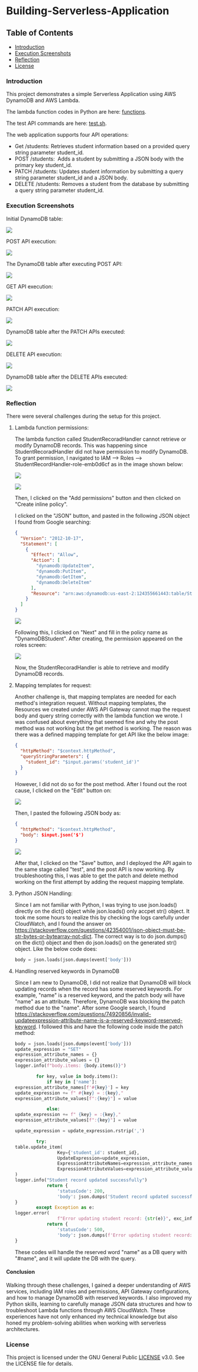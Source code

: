 # Building-Serverless-Application

## Table of Contents

- [Introduction](#introduction)
- [Execution Screenshots](#execution-screenshots)
- [Reflection](#Reflection)
- [License](#license)

### Introduction

This project demonstrates a simple Serverless Application using AWS DynamoDB and AWS Lambda.

The lambda function codes in Python are here: [functions](functions.py).

The test API commands are here: [test.sh](test.sh).

The web application supports four API operations:

- Get /students: Retrieves student information based on a provided query string parameter student_id.
- POST /students:  Adds a student by submitting a JSON body with the primary key student_id.
- PATCH /students: Updates student information by submitting a query string parameter student_id and a JSON body.
- DELETE /students: Removes a student from the database by submitting a query string parameter student_id.

### Execution Screenshots

Initial DynamoDB table:

![](apiScreenShot/tableInit.png)

POST API execution:

![](apiScreenShot/postCmd.png)

The DynamoDB table after executing POST API:

![](apiScreenShot/postTable.png)

GET API execution:

![](apiScreenShot/getCmd.png)

PATCH API execution:

![](apiScreenShot/patchCmd.png)

DynamoDB table after the PATCH APIs executed:

![](apiScreenShot/tableAfterPatch.png)

DELETE API execution:

![](apiScreenShot/deleteCmd.png)

DynamoDB table after the DELETE APIs executed:

![](apiScreenShot/tableAfterDelete.png)

### Reflection

There were several challenges during the setup for this project.

1. Lambda function permissions:

    The lambda function called StudentRecoradHandler cannot retrieve or modify DynamoDB records. This was happening since StudentRecoradHandler did not have permission to modify DynamoDB. To grant permission, I navigated to IAM --> Roles --> StudentRecordHandler-role-emb0d6cf as in the image shown below:

    ![](apiScreenShot/navRoles.png)

    ![](apiScreenShot/insideRoles.png)

    Then, I clicked on the "Add permissions" button and then clicked on "Create inline policy".

    I clicked on the "JSON" button, and pasted in the following JSON object I found from Google searching:

    ```json
    {
      "Version": "2012-10-17",
      "Statement": [
        {
          "Effect": "Allow",
          "Action": [
            "dynamodb:UpdateItem",
            "dynamodb:PutItem",
            "dynamodb:GetItem",
            "dynamodb:DeleteItem"
          ],
          "Resource": "arn:aws:dynamodb:us-east-2:124355661443:table/StudentRecords"
        }
      ]
    }
    ```

    ![](apiScreenShot/pasteJson.png)

    Following this, I clicked on "Next" and fill in the policy name as "DynamoDBStudent". After creating, the permission appeared on the roles screen:

    ![](apiScreenShot/finishedAddRole.png)

    Now, the StudentRecoradHandler is able to retrieve and modify DynamoDB records.

2. Mapping templates for request:

    Another challenge is, that mapping templates are needed for each method's integration request. Without mapping templates, the Resources we created under AWS API Gateway cannot map the request body and query string correctly with the lambda function we wrote. I was confused about everything that seemed fine and why the post method was not working but the get method is working. The reason was there was a defined mapping template for get API like the below image:

    ```json
    {
      "httpMethod": "$context.httpMethod",
      "queryStringParameters": {
        "student_id": "$input.params('student_id')"
      }
    }
    ```

    However, I did not do so for the post method. After I found out the root cause, I clicked on the "Edit" button on:

    ![](apiScreenShot/editPostTem.png)

    Then, I pasted the following JSON body as:

    ```json
    {
      "httpMethod": "$context.httpMethod",
      "body": $input.json('$')
    }
    ```

    ![](apiScreenShot/savePosttem.png)

    After that, I clicked on the "Save" button, and I deployed the API again to the same stage called "test", and the post API is now working. By troubleshooting this, I was able to get the patch and delete method working on the first attempt by adding the request mapping template.

3. Python JSON Handling:

    Since I am not familiar with Python, I was trying to use json.loads() directly on the dict() object while json.loads() only accpet str() object. It took me some hours to realize this by checking the logs carefully under CloudWatch, and I found the answer on https://stackoverflow.com/questions/42354001/json-object-must-be-str-bytes-or-bytearray-not-dict. The correct way is to do json.dumps() on the dict() object and then do json.loads() on the generated str() object. Like the below code does:

    ```python
    body = json.loads(json.dumps(event['body']))
    ```

4. Handling reserved keywords in DynamoDB

    Since I am new to DynamoDB, I did not realize that DynamoDB will block updating records when the record has some reserved keywords. For example, "name" is a reserved keyword, and the patch body will have "name" as an attribute. Therefore, DynamoDB was blocking the patch method due to the "name". After some Google search, I found https://stackoverflow.com/questions/74920856/invalid-updateexpression-attribute-name-is-a-reserved-keyword-reserved-keyword. I followed this and have the following code inside the patch method:

    ```python
    body = json.loads(json.dumps(event['body']))
    update_expression = "SET"
    expression_attribute_names = {}
    expression_attribute_values = {}
    logger.info(f"body.items: {body.items()}")

            for key, value in body.items():
                if key in ['name']:
    expression_attribute_names[f'#{key}'] = key
    update_expression += f" #{key} = :{key},"
    expression_attribute_values[f":{key}"] = value

                else:
    update_expression += f" {key} = :{key},"
    expression_attribute_values[f":{key}"] = value

    update_expression = update_expression.rstrip(',')

            try:
    table.update_item(
                    Key={'student_id': student_id},
                    UpdateExpression=update_expression,
                    ExpressionAttributeNames=expression_attribute_names,
                    ExpressionAttributeValues=expression_attribute_values
    )
    logger.info("Student record updated successfully")
                return {
                    'statusCode': 200,
                    'body': json.dumps('Student record updated successfully')
    }
            except Exception as e:
    logger.error(
                    f"Error updating student record: {str(e)}", exc_info=True)
                return {
                    'statusCode': 500,
                    'body': json.dumps(f'Error updating student record: {str(e)}')
    }

    ```

    These codes will handle the reserved word "name" as a DB query with "#name", and it will update the DB with the query.

#### Conclusion

Walking through these challenges, I gained a deeper understanding of AWS services, including IAM roles and permissions, API Gateway configurations, and how to manage DynamoDB with reserved keywords. I also improved my Python skills, learning to carefully manage JSON data structures and how to troubleshoot Lambda functions through AWS CloudWatch. These experiences have not only enhanced my technical knowledge but also honed my problem-solving abilities when working with serverless architectures.

### License

This project is licensed under the GNU General Public [LICENSE](LICENSE)
v3.0. See the LICENSE file for details.
